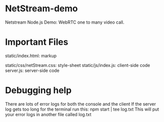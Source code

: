 NetStream-demo
=====================

Netstream Node.js Demo: WebRTC one to many video call.

Important Files
=====================

static/index.html: markup 

static/css/netStream.css: style-sheet
static/js/index.js: client-side code 
server.js: server-side code

Debugging help
=====================

There are lots of error logs for both the console and the client
If the server log gets too long for the terminal run this: npm start | tee log.txt
This will put your error logs in another file called log.txt
